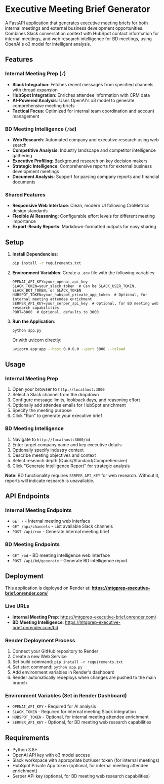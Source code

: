 # Executive Meeting Brief Generator

A FastAPI application that generates executive meeting briefs for both internal meetings and external business development opportunities. Combines Slack conversation context with HubSpot contact information for internal meetings, and web research intelligence for BD meetings, using OpenAI's o3 model for intelligent analysis.

## Features

### Internal Meeting Prep (`/`)
- **Slack Integration**: Fetches recent messages from specified channels with thread expansion
- **HubSpot Integration**: Enriches attendee information with CRM data
- **AI-Powered Analysis**: Uses OpenAI's o3 model to generate comprehensive meeting briefs
- **Tactical Focus**: Optimized for internal team coordination and account management

### BD Meeting Intelligence (`/bd`)
- **Web Research**: Automated company and executive research using web search
- **Competitive Analysis**: Industry landscape and competitor intelligence gathering
- **Executive Profiling**: Background research on key decision makers
- **Strategic Intelligence**: Comprehensive reports for external business development meetings
- **Document Analysis**: Support for parsing company reports and financial documents

### Shared Features
- **Responsive Web Interface**: Clean, modern UI following CroMetrics design standards
- **Flexible AI Reasoning**: Configurable effort levels for different meeting importance
- **Export-Ready Reports**: Markdown-formatted outputs for easy sharing

## Setup

1. **Install Dependencies**:
   ```bash
   pip install -r requirements.txt
   ```

2. **Environment Variables**:
   Create a `.env` file with the following variables:
   ```
   OPENAI_API_KEY=your_openai_api_key
   SLACK_TOKEN=your_slack_token  # Can be SLACK_USER_TOKEN, SLACK_BOT_TOKEN, or SLACK_TOKEN
   HUBSPOT_TOKEN=your_hubspot_private_app_token  # Optional, for internal meeting attendee enrichment
   SERPER_API_KEY=your_serper_api_key  # Optional, for BD meeting web research capabilities
   PORT=3000  # Optional, defaults to 3000
   ```

3. **Run the Application**:
   ```bash
   python app.py
   ```
   
   Or with uvicorn directly:
   ```bash
   uvicorn app:app --host 0.0.0.0 --port 3000 --reload
   ```

## Usage

### Internal Meeting Prep
1. Open your browser to `http://localhost:3000`
2. Select a Slack channel from the dropdown
3. Configure message limits, lookback days, and reasoning effort
4. Optionally add attendee emails for HubSpot enrichment
5. Specify the meeting purpose
6. Click "Run" to generate your executive brief

### BD Meeting Intelligence
1. Navigate to `http://localhost:3000/bd`
2. Enter target company name and key executive details
3. Optionally specify industry context
4. Describe meeting objectives and context
5. Select research depth (Quick/Standard/Comprehensive)
6. Click "Generate Intelligence Report" for strategic analysis

**Note**: BD functionality requires `SERPER_API_KEY` for web research. Without it, reports will indicate research is unavailable.

## API Endpoints

### Internal Meeting Endpoints
- `GET /` - Internal meeting web interface
- `GET /api/channels` - List available Slack channels
- `POST /api/run` - Generate internal meeting brief

### BD Meeting Endpoints  
- `GET /bd` - BD meeting intelligence web interface
- `POST /api/bd/generate` - Generate BD intelligence report

## Deployment

This application is deployed on Render at: **https://mtgprep-executive-brief.onrender.com/**

### Live URLs
- **Internal Meeting Prep**: https://mtgprep-executive-brief.onrender.com/
- **BD Meeting Intelligence**: https://mtgprep-executive-brief.onrender.com/bd

### Render Deployment Process
1. Connect your GitHub repository to Render
2. Create a new Web Service
3. Set build command: `pip install -r requirements.txt`
4. Set start command: `python app.py`
5. Add environment variables in Render's dashboard
6. Render automatically redeploys when changes are pushed to the main branch

### Environment Variables (Set in Render Dashboard)
- `OPENAI_API_KEY` - Required for AI analysis
- `SLACK_TOKEN` - Required for internal meeting Slack integration  
- `HUBSPOT_TOKEN` - Optional, for internal meeting attendee enrichment
- `SERPER_API_KEY` - Optional, for BD meeting web research capabilities

## Requirements

- Python 3.8+
- OpenAI API key with o3 model access
- Slack workspace with appropriate bot/user token (for internal meetings)
- HubSpot Private App token (optional, for internal meeting attendee enrichment)
- Serper API key (optional, for BD meeting web research capabilities)
